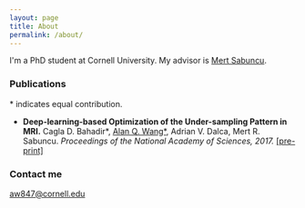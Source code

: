 ```yaml
---
layout: page
title: About
permalink: /about/
---
```


I'm a PhD student at Cornell University. My advisor is [Mert Sabuncu](https://sabuncu.engineering.cornell.edu/).

### Publications
\* indicates equal contribution.
+ **Deep-learning-based Optimization of the Under-sampling Pattern in MRI.** Cagla D. Bahadir*, <ins>Alan Q. Wang\*</ins>, Adrian V. Dalca, Mert R. Sabuncu. *Proceedings of the National Academy of Sciences, 2017.* [[pre-print]](https://arxiv.org/abs/1907.11374)


### Contact me

[aw847@cornell.edu](mailto:email@domain.com)
